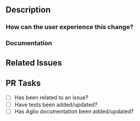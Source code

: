 <!--
  Have any questions? Check out the contributing docs at https://github.com/PauloGoncalvesBH/ServeRest/blob/master/.github/CONTRIBUTING.md :)
-->

## Description

<!-- Write a brief explanation to everyone who's going to read this pull request. -->

### How can the user experience this change?

<!--
  Describe here how to reproduce the changes made. A way to do this is by wrinting a step by step guide.

  e.g.
  # Create a new user;
  # Get the bearer token authenticating the previously created user;
  ...
-->

### Documentation

<!--
  Where is this API documented? Check out our documentation at https://serverest.js.org/

  - If docs exist:
    - Update any references, if relevant.
  - If no docs exist:
    - Create documentation using the existing one as a reference. A guide on how to create the documentation can be found on https://github.com/PauloGoncalvesBH/ServeRest/blob/master/.github/CONTRIBUTING.md#documenta%C3%A7%C3%A3o-api-doc
-->

## Related Issues

<!--
  Link to the issue that is fixed by this PR (if there is one)
  e.g. Fixes #1234

  Link to an issue that is partially addressed by this PR (if there are any)
  e.g. Addresses #1234

  Link to related issues (if there are any)
  e.g. Related to #1234
-->

## PR Tasks

- [ ] Has been related to an issue?
- [ ] Have tests been added/updated?
- [ ] Has Aglio documentation been added/updated?
